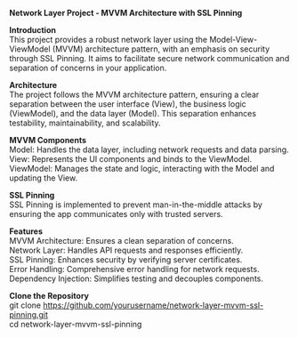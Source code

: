 **Network Layer Project - MVVM Architecture with SSL Pinning**

**Introduction**<br />
This project provides a robust network layer using the Model-View-ViewModel (MVVM) architecture pattern, with an emphasis on security through SSL Pinning. It aims to facilitate secure network communication and separation of concerns in your application.

**Architecture**<br />
The project follows the MVVM architecture pattern, ensuring a clear separation between the user interface (View), the business logic (ViewModel), and the data layer (Model). This separation enhances testability, maintainability, and scalability.

**MVVM Components**<br />
Model: Handles the data layer, including network requests and data parsing.
View: Represents the UI components and binds to the ViewModel.
ViewModel: Manages the state and logic, interacting with the Model and updating the View.


**SSL Pinning**<br />
SSL Pinning is implemented to prevent man-in-the-middle attacks by ensuring the app communicates only with trusted servers.

**Features**<br />
MVVM Architecture: Ensures a clean separation of concerns.<br />
Network Layer: Handles API requests and responses efficiently.<br />
SSL Pinning: Enhances security by verifying server certificates.<br />
Error Handling: Comprehensive error handling for network requests.<br />
Dependency Injection: Simplifies testing and decouples components.<br />


**Clone the Repository**<br />
git clone https://github.com/yourusername/network-layer-mvvm-ssl-pinning.git<br />
cd network-layer-mvvm-ssl-pinning

